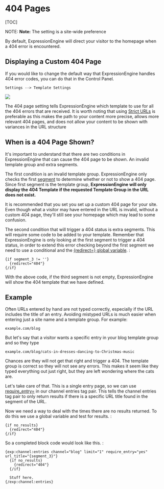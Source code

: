 <!--
    This source file is part of the open source project
    ExpressionEngine User Guide (https://github.com/ExpressionEngine/ExpressionEngine-User-Guide)

    @link      https://expressionengine.com/
    @copyright Copyright (c) 2003-2019, EllisLab Corp. (https://ellislab.com)
    @license   https://expressionengine.com/license Licensed under Apache License, Version 2.0
-->

# 404 Pages

[TOC]

NOTE: **Note:** The setting is a site-wide preference

By default, ExpressionEngine will direct your visitor to the homepage when a 404 error is encountered.

## Displaying a Custom 404 Page

If you would like to change the default way that ExpressionEngine handles 404 error codes, you can do that in the Control Panel.

`Settings --> Template Settings`

![](_images/template-settings.png)

The 404 page setting tells ExpressionEngine which template to use for all the 404 errors that are received. It is worth noting that using [Strict URLs](control-panel/settings/template.md#enable-strict-urls) is preferable as this makes the path to your content more precise, allows more relevant 404 pages, and does not allow your content to be shown with variances in the URL structure

## When is a 404 Page Shown?

It's important to understand that there are two conditions in ExpressionEngine that can cause the 404 page to be shown. An invalid template group and extra segments.

The first condition is an invalid template group. ExpressionEngine only checks the first [segment](templates/globals/url-segments.md) to determine whether or not to show a 404 page. Since first segment is the template group, **ExpressionEngine will only display the 404 Template if the requested Template Group in the URL does not exist.**

It is recommended that you set you set up a custom 404 page for your site. Even though what a visitor may have entered in the URL is invalid, without a custom 404 page, they'll still see your homepage which may lead to some confusion.

The second condition that will trigger a 404 status is extra segments. This will require some code to be added to your template. Remember that ExpressionEngine is only looking at the first segment to trigger a 404 status, in order to extend this error checking beyond the first segment we need to use a conditional and the [{redirect=} global variable](templates/globals/single-variables.md#redirect). :

    {if segment_3 != ''}
      {redirect="404"}
    {/if}

With the above code, if the third segment is not empty, ExpressionEngine will show the 404 template that we have defined.

## Example

Often URLs entered by hand are not typed correctly, especially if the URL includes the title of an entry. Avoiding mistyped URLs is much easier when entering just a site name and a template group. For example:

`example.com/blog`

But let's say that a visitor wants a specific entry in your blog template group and so they type

`example.com/blog/cats-in-dresses-dancing-to-Christmas-music`

Chances are they will not get that right and trigger a 404. The template group is correct so they will not see any errors. This makes it seem like they typed everything out just right, but they are left wondering where the cats are.

Let's take care of that. This is a single entry page, so we can use [require_entry=](channels/entries.md#require_entry) in our channel entries tag pair. This tells the channel entries tag pair to only return results if there is a specific URL title found in the segment of the URL.

Now we need a way to deal with the times there are no results returned. To do this we use a global variable and test for results. :

    {if no_results}
      {redirect="404"}
    {/if}

So a completed block code would look like this. :

    {exp:channel:entries channel="blog" limit="1" require_entry="yes" url_title="{segment_3}"}
      {if no_results}
        {redirect="404"}
      {/if}

      Stuff here.
    {/exp:channel:entries}
